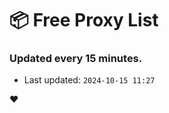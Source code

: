 # :package: Free Proxy List
### Updated every 15 minutes.

- Last updated: `2024-10-15 11:27`

:heart:
